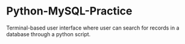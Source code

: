 # Python-MySQL-Practice
 Terminal-based user interface where user can search for records in a database through a python script.
